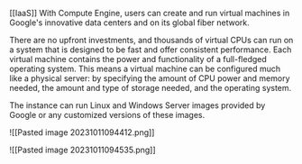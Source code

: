 [[IaaS]]
With Compute Engine, users can create and run virtual machines in Google's innovative data centers and on its global fiber network.



There are no upfront investments, and thousands of virtual CPUs can run on a system that is designed to be fast and offer consistent performance. Each virtual machine contains the power and functionality of a full-fledged operating system. This means a virtual machine can be configured much like a physical server: by specifying the amount
of CPU power and memory needed, the amount and type of storage needed, and the operating system.


The instance can run Linux and Windows Server images provided by Google or any customized versions of these images.

![[Pasted image 20231011094412.png]]


![[Pasted image 20231011094535.png]]